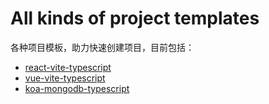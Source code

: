 # All kinds of project templates
各种项目模板，助力快速创建项目，目前包括：
- [react-vite-typescript](https://github.com/R2h1/edmi-tempalates/tree/main/react-vite-typescript-starter/template)
- [vue-vite-typescript](https://github.com/R2h1/edmi-tempalates/tree/main/vue-vite-typescript-starter/template)
- [koa-mongodb-typescript](https://github.com/R2h1/edmi-tempalates/tree/main/koa-mongodb-typescript-starter/template)